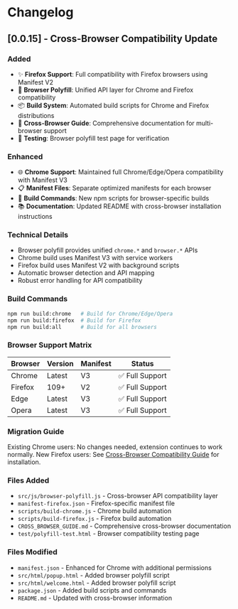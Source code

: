 # Changelog

## [0.0.15] - Cross-Browser Compatibility Update

### Added
- ✨ **Firefox Support**: Full compatibility with Firefox browsers using Manifest V2
- 🔧 **Browser Polyfill**: Unified API layer for Chrome and Firefox compatibility  
- 📦 **Build System**: Automated build scripts for Chrome and Firefox distributions
- 📖 **Cross-Browser Guide**: Comprehensive documentation for multi-browser support
- 🧪 **Testing**: Browser polyfill test page for verification

### Enhanced
- 🌐 **Chrome Support**: Maintained full Chrome/Edge/Opera compatibility with Manifest V3
- 📋 **Manifest Files**: Separate optimized manifests for each browser
- 🚀 **Build Commands**: New npm scripts for browser-specific builds
- 📚 **Documentation**: Updated README with cross-browser installation instructions

### Technical Details
- Browser polyfill provides unified `chrome.*` and `browser.*` APIs
- Chrome build uses Manifest V3 with service workers
- Firefox build uses Manifest V2 with background scripts  
- Automatic browser detection and API mapping
- Robust error handling for API compatibility

### Build Commands
```bash
npm run build:chrome   # Build for Chrome/Edge/Opera
npm run build:firefox  # Build for Firefox
npm run build:all      # Build for all browsers
```

### Browser Support Matrix
| Browser | Version | Manifest | Status |
|---------|---------|----------|--------|
| Chrome  | Latest  | V3       | ✅ Full Support |
| Firefox | 109+    | V2       | ✅ Full Support |
| Edge    | Latest  | V3       | ✅ Full Support |
| Opera   | Latest  | V3       | ✅ Full Support |

### Migration Guide
Existing Chrome users: No changes needed, extension continues to work normally.
New Firefox users: See [Cross-Browser Compatibility Guide](CROSS_BROWSER_GUIDE.md) for installation.

### Files Added
- `src/js/browser-polyfill.js` - Cross-browser API compatibility layer
- `manifest-firefox.json` - Firefox-specific manifest file
- `scripts/build-chrome.js` - Chrome build automation
- `scripts/build-firefox.js` - Firefox build automation  
- `CROSS_BROWSER_GUIDE.md` - Comprehensive cross-browser documentation
- `test/polyfill-test.html` - Browser compatibility testing page

### Files Modified
- `manifest.json` - Enhanced for Chrome with additional permissions
- `src/html/popup.html` - Added browser polyfill script
- `src/html/welcome.html` - Added browser polyfill script
- `package.json` - Added build scripts and commands
- `README.md` - Updated with cross-browser information
